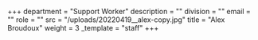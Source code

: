 +++
department = "Support Worker"
description = ""
division = ""
email = ""
role = ""
src = "/uploads/20220419__alex-copy.jpg"
title = "Alex Broudoux"
weight = 3
_template = "staff"
+++

